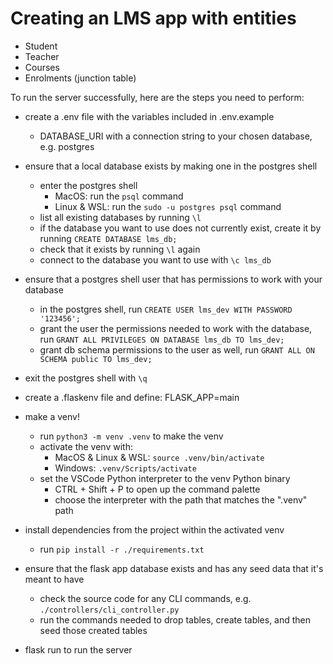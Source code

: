 # Creating an LMS app with entities
- Student
- Teacher
- Courses
- Enrolments (junction table)

To run the server successfully, here are the steps you need to perform:
- create a .env file with the variables included in .env.example
	- DATABASE_URI with a connection string to your chosen database, e.g. postgres

- ensure that a local database exists by making one in the postgres shell
	- enter the postgres shell
		- MacOS: run the `psql` command
		- Linux & WSL: run the `sudo -u postgres psql` command 
	- list all existing databases by running `\l`
	- if the database you want to use does not currently exist, create it by running `CREATE DATABASE lms_db;`
	- check that it exists by running `\l` again
	- connect to the database you want to use with `\c lms_db`
- ensure that a postgres shell user that has permissions to work with your database 
	- in the postgres shell, run `CREATE USER lms_dev WITH PASSWORD '123456';`
	- grant the user the permissions needed to work with the database, run `GRANT ALL PRIVILEGES ON DATABASE lms_db TO lms_dev;`
	- grant db schema permissions to the user as well, run `GRANT ALL ON SCHEMA public TO lms_dev;`
- exit the postgres shell with `\q`


- create a .flaskenv file and define: FLASK_APP=main 

- make a venv!
	- run `python3 -m venv .venv` to make the venv
	- activate the venv with:
		- MacOS & Linux & WSL: `source .venv/bin/activate`
		- Windows: `.venv/Scripts/activate`
	- set the VSCode Python interpreter to the venv Python binary
		- CTRL + Shift + P to open up the command palette 
		- choose the interpreter with the path that matches the ".venv" path

- install dependencies from the project within the activated venv
	- run `pip install -r ./requirements.txt`

- ensure that the flask app database exists and has any seed data that it's meant to have
	- check the source code for any CLI commands, e.g. `./controllers/cli_controller.py`
	- run the commands needed to drop tables, create tables, and then seed those created tables

- flask run to run the server

